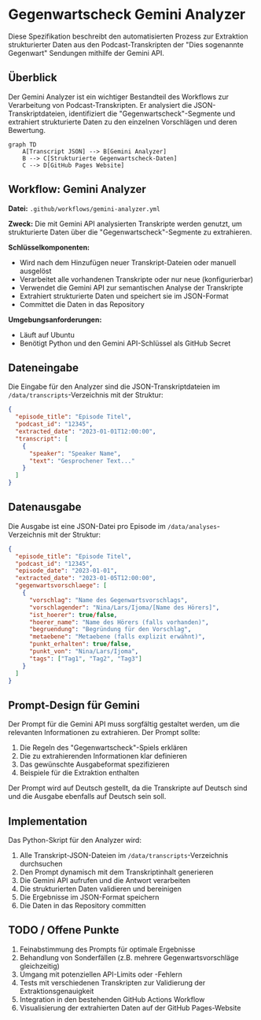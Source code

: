 # Gegenwartscheck Gemini Analyzer

Diese Spezifikation beschreibt den automatisierten Prozess zur Extraktion strukturierter Daten aus den Podcast-Transkripten der "Dies sogenannte Gegenwart" Sendungen mithilfe der Gemini API.

## Überblick

Der Gemini Analyzer ist ein wichtiger Bestandteil des Workflows zur Verarbeitung von Podcast-Transkripten. Er analysiert die JSON-Transkriptdateien, identifiziert die "Gegenwartscheck"-Segmente und extrahiert strukturierte Daten zu den einzelnen Vorschlägen und deren Bewertung.

```mermaid
graph TD
    A[Transcript JSON] --> B[Gemini Analyzer]
    B --> C[Strukturierte Gegenwartscheck-Daten]
    C --> D[GitHub Pages Website]
```

## Workflow: Gemini Analyzer

**Datei:** `.github/workflows/gemini-analyzer.yml`

**Zweck:** Die mit Gemini API analysierten Transkripte werden genutzt, um strukturierte Daten über die "Gegenwartscheck"-Segmente zu extrahieren.

**Schlüsselkomponenten:**
- Wird nach dem Hinzufügen neuer Transkript-Dateien oder manuell ausgelöst
- Verarbeitet alle vorhandenen Transkripte oder nur neue (konfigurierbar)
- Verwendet die Gemini API zur semantischen Analyse der Transkripte
- Extrahiert strukturierte Daten und speichert sie im JSON-Format
- Committet die Daten in das Repository

**Umgebungsanforderungen:**
- Läuft auf Ubuntu
- Benötigt Python und den Gemini API-Schlüssel als GitHub Secret

## Dateneingabe

Die Eingabe für den Analyzer sind die JSON-Transkriptdateien im `/data/transcripts`-Verzeichnis mit der Struktur:

```json
{
  "episode_title": "Episode Titel",
  "podcast_id": "12345",
  "extracted_date": "2023-01-01T12:00:00",
  "transcript": [
    {
      "speaker": "Speaker Name",
      "text": "Gesprochener Text..."
    }
  ]
}
```

## Datenausgabe

Die Ausgabe ist eine JSON-Datei pro Episode im `/data/analyses`-Verzeichnis mit der Struktur:

```json
{
  "episode_title": "Episode Titel",
  "podcast_id": "12345",
  "episode_date": "2023-01-01",
  "extracted_date": "2023-01-05T12:00:00",
  "gegenwartsvorschlaege": [
    {
      "vorschlag": "Name des Gegenwartsvorschlags",
      "vorschlagender": "Nina/Lars/Ijoma/[Name des Hörers]",
      "ist_hoerer": true/false,
      "hoerer_name": "Name des Hörers (falls vorhanden)",
      "begruendung": "Begründung für den Vorschlag",
      "metaebene": "Metaebene (falls explizit erwähnt)",
      "punkt_erhalten": true/false,
      "punkt_von": "Nina/Lars/Ijoma",
      "tags": ["Tag1", "Tag2", "Tag3"]
    }
  ]
}
```

## Prompt-Design für Gemini

Der Prompt für die Gemini API muss sorgfältig gestaltet werden, um die relevanten Informationen zu extrahieren. Der Prompt sollte:

1. Die Regeln des "Gegenwartscheck"-Spiels erklären
2. Die zu extrahierenden Informationen klar definieren
3. Das gewünschte Ausgabeformat spezifizieren
4. Beispiele für die Extraktion enthalten

Der Prompt wird auf Deutsch gestellt, da die Transkripte auf Deutsch sind und die Ausgabe ebenfalls auf Deutsch sein soll.

## Implementation

Das Python-Skript für den Analyzer wird:

1. Alle Transkript-JSON-Dateien im `/data/transcripts`-Verzeichnis durchsuchen
2. Den Prompt dynamisch mit dem Transkriptinhalt generieren
3. Die Gemini API aufrufen und die Antwort verarbeiten
4. Die strukturierten Daten validieren und bereinigen
5. Die Ergebnisse im JSON-Format speichern
6. Die Daten in das Repository committen

## TODO / Offene Punkte

1. Feinabstimmung des Prompts für optimale Ergebnisse
2. Behandlung von Sonderfällen (z.B. mehrere Gegenwartsvorschläge gleichzeitig)
3. Umgang mit potenziellen API-Limits oder -Fehlern
4. Tests mit verschiedenen Transkripten zur Validierung der Extraktionsgenauigkeit
5. Integration in den bestehenden GitHub Actions Workflow
6. Visualisierung der extrahierten Daten auf der GitHub Pages-Website 